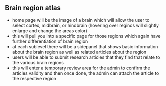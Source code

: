 ## Brain region atlas

-   home page will be the image of a brain which will allow the user to select cortex, midbrain, or hindbrain (hovering over reginos will slightly enlarge and change the areas color)
-   this will pull you into a specific page for those regions which again have further differentiation of brain region
-   at each sublevel there will be a sidepanel that shows basic information about the brain region as well as related articles about the region
-   users will be able to submit research articles that they find that relate to the various brain regions
-   this will enter a temporary review area for the admin to confirm the articles validity and then once done, the admin can attach the article to the respective region
